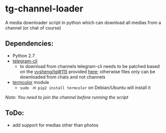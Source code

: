 # tg-channel-loader
A media downloader script in python which can download all medias from a channel (or chat of course) 


## Dependencies:

* Python 2.7
* [telegram-cli](https://github.com/vysheng/tg)
  * to download from channels telegram-cli needs to be patched based on the [vysheng/tgl#115](https://github.com/vysheng/tgl/pull/115) provided [here](https://github.com/regalstreak/XManager/commit/3515fa800b93213fe4138c05fde77b81be266108#diff-2c46835da3cef9a21d0bc3541afea13b); otherwise files only can be downloaded from chats and not channels
* [termcolor](https://pypi.python.org/pypi/termcolor) module
  * `sudo -H pip2 install termcolor` on Debian/Ubuntu will install it

*Note: You need to join the channel before running the script*

## ToDo: 

* add support for medias other than photos 
